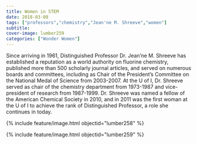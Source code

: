 ```yaml
---
title: Women in STEM
date: 2018-03-08
tags: ["professors","chemistry","Jean'ne M. Shreeve","women"]
subtitle: 
cover-image: lumber259
categories: ["Wonder Women"]
---
```


Since arriving in 1961, Distinguished Professor Dr. Jean’ne M. Shreeve has established a reputation as a world authority on fluorine chemistry, published more than 500 scholarly journal articles, and served on numerous boards and committees, including as Chair of the President’s Committee on the National Medal of Science from 2003-2007. At the U of I, Dr. Shreeve served as chair of the chemistry department from 1973-1987 and vice-president of research from 1987-1999. Dr. Shreeve was named a fellow of the American Chemical Society in 2010, and in 2011 was the first woman at the U of I to achieve the rank of Distinguished Professor, a role she continues in today.

{% include feature/image.html objectid="lumber258" %}

{% include feature/image.html objectid="lumber259" %}